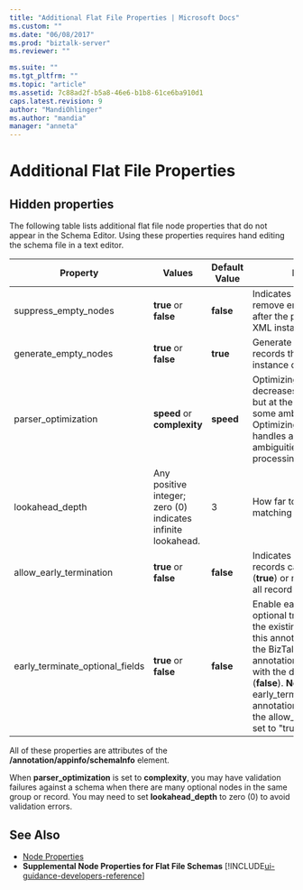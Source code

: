 ```yaml
---
title: "Additional Flat File Properties | Microsoft Docs"
ms.custom: ""
ms.date: "06/08/2017"
ms.prod: "biztalk-server"
ms.reviewer: ""

ms.suite: ""
ms.tgt_pltfrm: ""
ms.topic: "article"
ms.assetid: 7c88ad2f-b5a8-46e6-b1b8-61ce6ba910d1
caps.latest.revision: 9
author: "MandiOhlinger"
ms.author: "mandia"
manager: "anneta"
---
```

# Additional Flat File Properties

## Hidden properties
The following table lists additional flat file node properties that do not appear in the Schema Editor. Using these properties requires hand editing the schema file in a text editor.  

|Property|Values|Default Value|Description|  
|--------------|------------|-------------------|-----------------|  
|suppress_empty_nodes|**true** or **false**|**false**|Indicates whether or not to remove empty XML nodes after the parser generates XML instance data.|  
|generate_empty_nodes|**true** or **false**|**true**|Generate empty nodes for records that exist in the XML instance data.|  
|parser_optimization|**speed** or **complexity**|**speed**|Optimizing for speed decreases the parsing time but at the cost of dealing with some ambiguities in data. Optimizing for complexity handles a wider range of ambiguities but at the cost of processing speed.|  
|lookahead_depth|Any positive integer; zero (0) indicates infinite lookahead.|3|How far to look ahead for matching data.|  
|allow_early_termination|**true** or **false**|**false**|Indicates whether positional records can terminate early (**true**) or must contain data for all record fields (**false**).|  
|early_terminate_optional_fields|**true** or **false**|**false**|Enable early termination of optional trailing fields (**true**). If the existing schema without this annotation is opened in the BizTalk Editor, this annotation will be added to it with the default value set to (**false**). **Note:**  The early_terminate_optional_fields annotation only takes effect if the allow_early_termination is set to "true".|  

 All of these properties are attributes of the **/annotation/appinfo/schemaInfo** element.  

 When **parser_optimization** is set to **complexity**, you may have validation failures against a schema when there are many optional nodes in the same group or record. You may need to set **lookahead_depth** to zero (0) to avoid validation errors.  

## See Also  
- [Node Properties](../core/node-properties.md)   
- **Supplemental Node Properties for Flat File Schemas** [!INCLUDE[ui-guidance-developers-reference](../includes/ui-guidance-developers-reference.md)]
